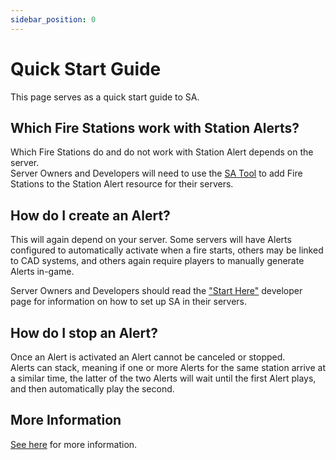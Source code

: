 ```yaml
---
sidebar_position: 0
---
```


# Quick Start Guide

This page serves as a quick start guide to SA.

## Which Fire Stations work with Station Alerts?

Which Fire Stations do and do not work with Station Alert depends on the server.  
Server Owners and Developers will need to use the [SA Tool](../developers/tool.md) to add Fire Stations to the Station Alert resource for their servers.

## How do I create an Alert?

This will again depend on your server. Some servers will have Alerts configured to automatically activate when a fire starts, others may be linked to CAD systems, and others again require players to manually generate Alerts in-game.

Server Owners and Developers should read the ["Start Here"](../developers/start-here.md) developer page for information on how to set up SA in their servers.

## How do I stop an Alert?

Once an Alert is activated an Alert cannot be canceled or stopped.  
Alerts can stack, meaning if one or more Alerts for the same station arrive at a similar time, the latter of the two Alerts will wait until the first Alert plays, and then automatically play the second.

## More Information

[See here](components.md) for more information.
